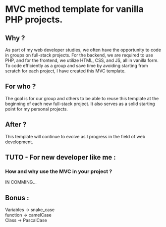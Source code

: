 # MVC method template for vanilla PHP projects.

## Why ?
As part of my web developer studies, we often have the opportunity to code in groups on full-stack projects. For the backend, we are required to use PHP, and for the frontend, we utilize HTML, CSS, and JS, all in vanilla form. To code efficiently as a group and save time by avoiding starting from scratch for each project, I have created this MVC template.

## For who ?
The goal is for our group and others to be able to reuse this template at the beginning of each new full-stack project. It also serves as a solid starting point for my personal projects.

## After ?
This template will continue to evolve as I progress in the field of web development.

## TUTO - For new developer like me :
### How and why use the MVC in your project ?
IN COMMING...

## Bonus :
Variables -> snake_case  
function -> camelCase  
Class -> PascalCase  
